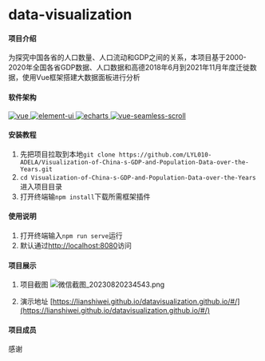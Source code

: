 # data-visualization

#### 项目介绍
为探究中国各省的人口数量、人口流动和GDP之间的关系，本项目基于2000-2020年全国各省GDP数据、人口数据和高德2018年6月到2021年11月年度迁徙数据，使用Vue框架搭建大数据面板进行分析

#### 软件架构
  <a href="https://github.com/vuejs/vue">
    <img src="https://img.shields.io/badge/vue-2.6.11-brightgreen.svg" alt="vue">
  </a>
  <a href="https://github.com/ElemeFE/element">
    <img src="https://img.shields.io/badge/element--ui-2.15.1-green.svg" alt="element-ui">
  </a>
  <a href="https://github.com/apache/echarts">
    <img src="https://img.shields.io/badge/echarts-5.0.2-blue.svg" alt="echarts">
  </a>
  <a href="https://github.com/chenxuan0000/vue-seamless-scroll">
    <img src="https://img.shields.io/badge/vue--seamless--scroll-1.1.23-yellow.svg" alt="vue-seamless-scroll">
  </a>

#### 安装教程

1.  先把项目拉取到本地`git clone https://github.com/LYL010-ADELA/Visualization-of-China-s-GDP-and-Population-Data-over-the-Years.git`
2.  `cd Visualization-of-China-s-GDP-and-Population-Data-over-the-Years`进入项目目录
3.  打开终端输`npm install`下载所需框架插件

#### 使用说明

1.  打开终端输入`npm run serve`运行
2.  默认通过[http://localhost:8080](http://localhost:8080)访问

#### 项目展示

1.  项目截图
![微信截图_20230820234543.png](https://s2.loli.net/2023/08/20/NQYfArdjWkhIpZ1.png)

2.  演示地址
[https://lianshiwei.github.io/datavisualization.github.io/#/](https://lianshiwei.github.io/datavisualization.github.io/#/)

#### 项目成员
感谢
